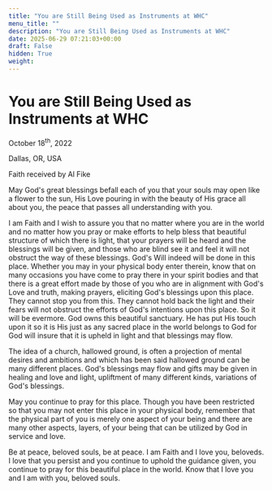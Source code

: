 ```yaml
---
title: "You are Still Being Used as Instruments at WHC"
menu_title: ""
description: "You are Still Being Used as Instruments at WHC"
date: 2025-06-29 07:21:03+00:00
draft: False
hidden: True
weight:
---
```

# You are Still Being Used as Instruments at WHC

October 18<sup>th</sup>, 2022

Dallas, OR, USA

Faith received by Al Fike

May God's great blessings befall each of you that your souls may open like a flower to the sun, His Love pouring in with the beauty of His grace all about you, the peace that passes all understanding with you.

I am Faith and I wish to assure you that no matter where you are in the world and no matter how you pray or make efforts to help bless that beautiful structure of which there is light, that your prayers will be heard and the blessings will be given, and those who are blind see it and feel it will not obstruct the way of these blessings. God's Will indeed will be done in this place. Whether you may in your physical body enter therein, know that on many occasions you have come to pray there in your spirit bodies and that there is a great effort made by those of you who are in alignment with God's Love and truth, making prayers, eliciting God's blessings upon this place. They cannot stop you from this. They cannot hold back the light and their fears will not obstruct the efforts of God's intentions upon this place. So it will be evermore. God owns this beautiful sanctuary. He has put His touch upon it so it is His just as any sacred place in the world belongs to God for God will insure that it is upheld in light and that blessings may flow.

The idea of a church, hallowed ground, is often a projection of mental desires and ambitions and which has been said hallowed ground can be many different places. God's blessings may flow and gifts may be given in healing and love and light, upliftment of many different kinds, variations of God's blessings.

May you continue to pray for this place. Though you have been restricted so that you may not enter this place in your physical body, remember that the physical part of you is merely one aspect of your being and there are many other aspects, layers, of your being that can be utilized by God in service and love.

Be at peace, beloved souls, be at peace. I am Faith and I love you, beloveds. I love that you persist and you continue to uphold the guidance given, you continue to pray for this beautiful place in the world. Know that I love you and I am with you, beloved souls.
